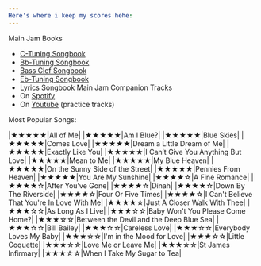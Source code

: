 ```yaml
---
Here's where i keep my scores hehe:
---
```

Main Jam Books
- [C-Tuning Songbook](https://drive.google.com/file/d/1TNQwzLwQGNuFvDoyTS9W1KyrY0dQTJEQ/view?usp=drive_link)
- [Bb-Tuning Songbook](https://drive.google.com/file/d/1tnrV7uTQma6pF8Ow7r947Cm_ZaOuR237/view?usp=drive_link)
- [Bass Clef Songbook](https://drive.google.com/file/d/1EYlLNJnSshsLmPxSbV4BQpNKP0p7x3bb/view?usp=drive_link)
- [Eb-Tuning Songbook](https://drive.google.com/file/d/11JN6NSmBSbhsdp6ig4BVhE5CSVDfZjLQ/view?usp=drive_link)
- [Lyrics Songbook](https://drive.google.com/file/d/1K5YzHdD4MjB8P36-swDoaIxpYyp_4HlJ/view?usp=drive_link)
Main Jam Companion Tracks
- On [Spotify](https://open.spotify.com/playlist/32tmxMrLhunj1vIgtq2OeB?si=6812499440b64953)
- On [Youtube](https://youtube.com/playlist?list=PLA9kV9vxpxOjB574i7UStG6cwReWFZ7U2&si=9XMMsJ9GuOE_QtS_) (practice tracks)

Most Popular Songs:

|★★★★★|All of Me|
|★★★★★|Am I Blue?|
|★★★★★|Blue Skies|
|★★★★★|Comes Love|
|★★★★★|Dream a Little Dream of Me|
|★★★★★|Exactly Like You|
|★★★★★|I Can’t Give You Anything But Love|
|★★★★★|Mean to Me|
|★★★★★|My Blue Heaven|
|★★★★★|On the Sunny Side of the Street|
|★★★★★|Pennies From Heaven|
|★★★★★|You Are My Sunshine|
|★★★★☆|A Fine Romance|
|★★★★☆|After You’ve Gone|
|★★★★☆|Dinah|
|★★★★☆|Down By The Riverside|
|★★★★☆|Four Or Five Times|
|★★★★☆|I Can't Believe That You're In Love With Me|
|★★★★☆|Just A Closer Walk With Thee|
|★★★☆☆|As Long As I Live|
|★★★☆☆|Baby Won't You Please Come Home?|
|★★★☆☆|Between the Devil and the Deep Blue Sea|
|★★★☆☆|Bill Bailey|
|★★★☆☆|Careless Love|
|★★★☆☆|Everybody Loves My Baby|
|★★★☆☆|I'm in the Mood for Love|
|★★★☆☆|Little Coquette|
|★★★☆☆|Love Me or Leave Me|
|★★★☆☆|St James Infirmary|
|★★★☆☆|When I Take My Sugar to Tea|